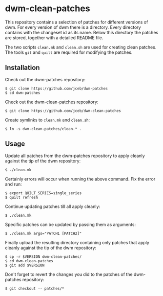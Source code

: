 dwm-clean-patches
=================

This repository contains a selection of patches for different versions of dwm.
For every version of dwm there is a directory. Every directory contains with the
changeset id as its name. Below this directory the patches are stored, together
with a detailed README file.

The two scripts `clean.mk` and `clean.sh` are used for creating clean patches.
The tools `git` and `quilt` are required for modifying the patches.

## Installation

Check out the dwm-patches repository:

    $ git clone https://github.com/jceb/dwm-patches
    $ cd dwm-patches

Check out the dwm-clean-patches repository:

    $ git clone https://github.com/jceb/dwm-clean-patches

Create symlinks to `clean.mk` and `clean.sh`:

    $ ln -s dwm-clean-patches/clean.* .

## Usage

Update all patches from the dwm-patches repository to apply cleanly against the
tip of the dwm repository:

    $ ./clean.mk

Certainly errors will occur when running the above command. Fix the error and
run:

    $ export QUILT_SERIES=single_series
    $ quilt refresh

Continue updating patches till all apply cleanly:

    $ ./clean.mk

Specific patches can be updated by passing them as arguments:

    $ ./clean.mk args="PATCH1 [PATCH2]"

Finally upload the resulting directory containing only patches that apply
cleanly against the tip of the dwm repository:

    $ cp -r $VERSION dwm-clean-patches/
    $ cd dwm-clean-patches
    $ git add $VERSION

Don't forget to revert the changes you did to the patches of the dwm-patches
repository:

    $ git checkout -- patches/*
